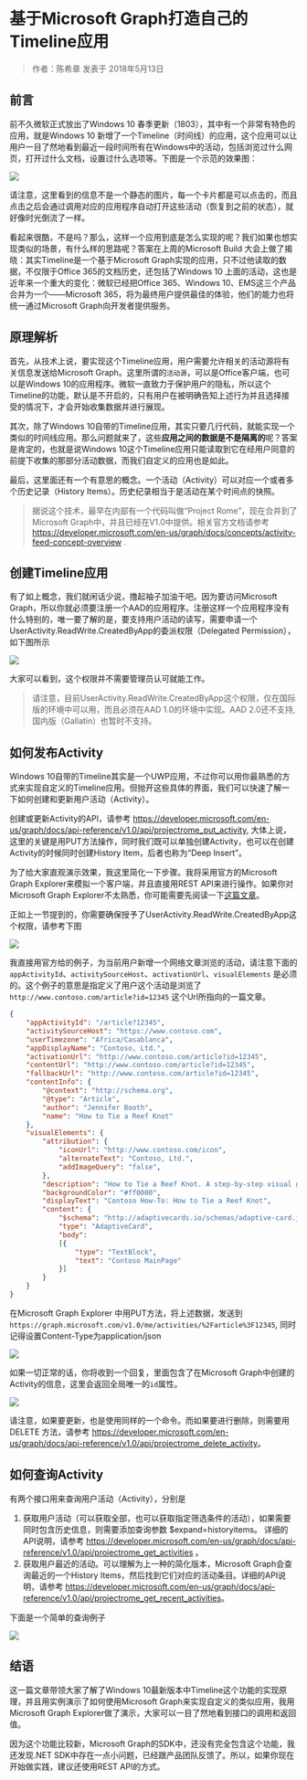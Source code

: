 # 基于Microsoft Graph打造自己的Timeline应用
> 作者：陈希章 发表于 2018年5月13日

## 前言

前不久微软正式放出了Windows 10 春季更新（1803），其中有一个非常有特色的应用，就是Windows 10 新增了一个Timeline（时间线）的应用，这个应用可以让用户一目了然地看到最近一段时间所有在Windows中的活动，包括浏览过什么网页，打开过什么文档，设置过什么选项等。下图是一个示范的效果图：

![](images/2018-05-13-22-16-10.png)

请注意，这里看到的信息不是一个静态的图片，每一个卡片都是可以点击的，而且点击之后会通过调用对应的应用程序自动打开这些活动（恢复到之前的状态），就好像时光倒流了一样。

看起来很酷，不是吗？那么，这样一个应用到底是怎么实现的呢？我们如果也想实现类似的场景，有什么样的思路呢？答案在上周的Microsoft Build 大会上做了揭晓：其实Timeline是一个基于Microsoft Graph实现的应用，只不过他读取的数据，不仅限于Office 365的文档历史，还包括了Windows 10 上面的活动，这也是近年来一个重大的变化：微软已经把Office 365、Windows 10、EMS这三个产品合并为一个——Microsoft 365，将为最终用户提供最佳的体验，他们的能力也将统一通过Microsoft Graph向开发者提供服务。

## 原理解析

首先，从技术上说，要实现这个Timeline应用，用户需要允许相关的活动源将有关信息发送给Microsoft Graph。这里所谓的`活动源`，可以是Office客户端，也可以是Windows 10的应用程序。微软一直致力于保护用户的隐私，所以这个Timeline的功能，默认是不开启的，只有用户在被明确告知上述行为并且选择接受的情况下，才会开始收集数据并进行展现。

其次，除了Windows 10自带的Timeline应用，其实只要几行代码，就能实现一个类似的时间线应用。那么问题就来了，这些**应用之间的数据是不是隔离的**呢？答案是肯定的，也就是说Windows 10这个Timeline应用只能读取到它在经用户同意的前提下收集的那部分活动数据，而我们自定义的应用也是如此。

最后，这里面还有一个有意思的概念。一个活动（Activity）可以对应一个或者多个历史记录（History Items）。历史纪录相当于是活动在某个时间点的快照。

> 据说这个技术，最早在内部有一个代码叫做“Project Rome”，现在合并到了Microsoft Graph中，并且已经在V1.0中提供。相关官方文档请参考 <https://developer.microsoft.com/en-us/graph/docs/concepts/activity-feed-concept-overview> .

## 创建Timeline应用

有了如上概念，我们就闲话少说，撸起袖子加油干吧。因为要访问Microsoft Graph，所以你就必须要注册一个AAD的应用程序。注册这样一个应用程序没有什么特别的，唯一要了解的是，要支持用户活动的读写，需要申请一个UserActivity.ReadWrite.CreatedByApp的委派权限（Delegated Permission），如下图所示

![](images/2018-05-13-22-47-02.png)

大家可以看到，这个权限并不需要管理员认可就能工作。

> 请注意，目前UserActivity.ReadWrite.CreatedByApp这个权限，仅在国际版的环境中可以用，而且必须在AAD 1.0的环境中实现。AAD 2.0还不支持,国内版（Gallatin）也暂时不支持。

## 如何发布Activity

Windows 10自带的Timeline其实是一个UWP应用，不过你可以用你最熟悉的方式来实现自定义的Timeline应用。但抛开这些具体的界面，我们可以快速了解一下如何创建和更新用户活动（Activity）。

创建或更新Activity的API，请参考 <https://developer.microsoft.com/en-us/graph/docs/api-reference/v1.0/api/projectrome_put_activity>, 大体上说，这里的关键是用PUT方法操作，同时我们既可以单独创建Activity，也可以在创建Activity的时候同时创建History Item，后者也称为“Deep Insert”。

为了给大家直观演示效果，我这里简化一下步骤。我将采用官方的Microsoft Graph Explorer来模拟一个客户端，并且直接用REST API来进行操作。如果你对Microsoft Graph Explorer不太熟悉，你可能需要先阅读一下[这篇文章](graphexplorer.md)。

正如上一节提到的，你需要确保授予了UserActivity.ReadWrite.CreatedByApp这个权限，请参考下图

![](images/2018-05-13-22-54-13.png)

我直接用官方给的例子，为当前用户新增一个网络文章浏览的活动，请注意下面的`appActivityId`、`activitySourceHost`、`activationUrl`、`visualElements` 是必须的。这个例子的意思是指定义了用户这个活动是浏览了 `http://www.contoso.com/article?id=12345` 这个Url所指向的一篇文章。

``` json
{
    "appActivityId": "/article?12345",
    "activitySourceHost": "https://www.contoso.com",
    "userTimezone": "Africa/Casablanca",
    "appDisplayName": "Contoso, Ltd.",
    "activationUrl": "http://www.contoso.com/article?id=12345",
    "contentUrl": "http://www.contoso.com/article?id=12345",
    "fallbackUrl": "http://www.contoso.com/article?id=12345",
    "contentInfo": {
        "@context": "http://schema.org",
        "@type": "Article",
        "author": "Jennifer Booth",
        "name": "How to Tie a Reef Knot"
    },
    "visualElements": {
        "attribution": {
            "iconUrl": "http://www.contoso.com/icon",
            "alternateText": "Contoso, Ltd.",
            "addImageQuery": "false",
        },
        "description": "How to Tie a Reef Knot. A step-by-step visual guide to the art of nautical knot-tying.",
        "backgroundColor": "#ff0000",
        "displayText": "Contoso How-To: How to Tie a Reef Knot",
        "content": {
            "$schema": "http://adaptivecards.io/schemas/adaptive-card.json",
            "type": "AdaptiveCard",
            "body":
            [{
                "type": "TextBlock",
                "text": "Contoso MainPage"
            }]
        }
    }
}

```

在Microsoft Graph Explorer 中用PUT方法，将上述数据，发送到`https://graph.microsoft.com/v1.0/me/activities/%2Farticle%3F12345`, 同时记得设置Content-Type为application/json

![](images/2018-05-13-23-01-36.png)

如果一切正常的话，你将收到一个回复，里面包含了在Microsoft Graph中创建的Activity的信息，这里会返回全局唯一的`id`属性。

![](images/2018-05-13-23-03-20.png)

请注意，如果要更新，也是使用同样的一个命令。而如果要进行删除，则需要用 DELETE 方法，请参考 <https://developer.microsoft.com/en-us/graph/docs/api-reference/v1.0/api/projectrome_delete_activity>。

## 如何查询Activity

有两个接口用来查询用户活动（Activity），分别是

1. 获取用户活动（可以获取全部，也可以获取指定筛选条件的活动），如果需要同时包含历史信息，则需要添加查询参数 $expand=historyitems。 详细的API说明，请参考 <https://developer.microsoft.com/en-us/graph/docs/api-reference/v1.0/api/projectrome_get_activities> 。
1. 获取用户最近的活动。可以理解为上一种的简化版本，Microsoft Graph会查询最近的一个History Items，然后找到它们对应的活动条目。详细的API说明，请参考 <https://developer.microsoft.com/en-us/graph/docs/api-reference/v1.0/api/projectrome_get_recent_activities>。

下面是一个简单的查询例子

![](images/2018-05-13-23-15-40.png)

## 结语

这一篇文章带领大家了解了Windows 10最新版本中Timeline这个功能的实现原理，并且用实例演示了如何使用Microsoft Graph来实现自定义的类似应用，我用Microsoft Graph Explorer做了演示，大家可以一目了然地看到接口的调用和返回值。

因为这个功能比较新，Microsoft Graph的SDK中，还没有完全包含这个功能，我还发现.NET SDK中存在一点小问题，已经跟产品团队反馈了。所以，如果你现在开始做实践，建议还使用REST API的方式。